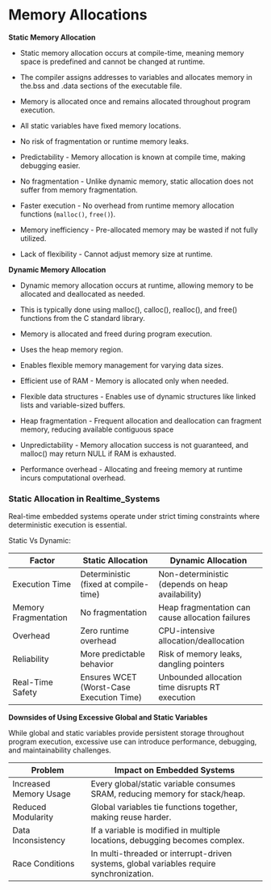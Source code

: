 # Memory Allocations

**Static Memory Allocation**

- Static memory allocation occurs at compile-time, meaning memory space is
predefined and cannot be changed at runtime.

- The compiler assigns addresses to variables and allocates memory in the.bss
and .data sections of the executable file.

- Memory is allocated once and remains allocated throughout program execution.

- All static variables have fixed memory locations.

- No risk of fragmentation or runtime memory leaks.

- Predictability - Memory allocation is known at compile time, making debugging
easier.

- No fragmentation - Unlike dynamic memory, static allocation does not suffer
from memory fragmentation.

- Faster execution - No overhead from runtime memory allocation functions
(`malloc()`, `free()`).

- Memory inefficiency - Pre-allocated memory may be wasted if not fully utilized.

- Lack of flexibility - Cannot adjust memory size at runtime.

**Dynamic Memory Allocation**

- Dynamic memory allocation occurs at runtime, allowing memory to be allocated
and deallocated as needed.

- This is typically done using malloc(), calloc(), realloc(), and free()
functions from the C standard library.

- Memory is allocated and freed during program execution.

- Uses the heap memory region.

- Enables flexible memory management for varying data sizes.

- Efficient use of RAM - Memory is allocated only when needed.

- Flexible data structures - Enables use of dynamic structures like linked lists
and variable-sized buffers.

- Heap fragmentation - Frequent allocation and deallocation can fragment memory,
reducing available contiguous space

- Unpredictability - Memory allocation success is not guaranteed, and malloc()
may return NULL if RAM is exhausted.

- Performance overhead - Allocating and freeing memory at runtime incurs
computational overhead.

### Static Allocation in Realtime_Systems

Real-time embedded systems operate under strict timing constraints where
deterministic execution is essential.

Static Vs Dynamic:

| Factor                | Static Allocation                         | Dynamic Allocation |
| --- | --- | --- |
| Execution Time        | Deterministic (fixed at compile-time)     | Non-deterministic (depends on heap availability) |
| Memory Fragmentation  | No fragmentation                          | Heap fragmentation can cause allocation failures |
| Overhead              | Zero runtime overhead                     | CPU-intensive allocation/deallocation |
| Reliability           | More predictable behavior                 | Risk of memory leaks, dangling pointers |
| Real-Time Safety      | Ensures WCET (Worst-Case Execution Time)  | Unbounded allocation time disrupts RT execution |

**Downsides of Using Excessive Global and Static Variables**

While global and static variables provide persistent storage throughout program
execution, excessive use can introduce performance, debugging, and
maintainability challenges.

|Problem                    | Impact on Embedded Systems |
| --- | --- |
| Increased Memory Usage    | Every global/static variable consumes SRAM, reducing memory for stack/heap. |
| Reduced Modularity        | Global variables tie functions together, making reuse harder. |
| Data Inconsistency        | If a variable is modified in multiple locations, debugging becomes complex. |
| Race Conditions           | In multi-threaded or interrupt-driven systems, global variables require synchronization. |



